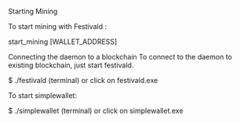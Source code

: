 


Starting Mining

To start mining with Festivald :

start_mining [WALLET_ADDRESS]


Connecting the daemon to a blockchain
To connect to the daemon to existing blockchain, just start festivald.

$ ./festivald (terminal) or click on festivald.exe



To start simplewallet:

$ ./simplewallet (terminal) or click on simplewallet.exe








